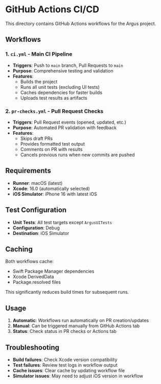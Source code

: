 # GitHub Actions CI/CD

This directory contains GitHub Actions workflows for the Argus project.

## Workflows

### 1. `ci.yml` - Main CI Pipeline
- **Triggers**: Push to `main` branch, Pull Requests to `main`
- **Purpose**: Comprehensive testing and validation
- **Features**:
  - Builds the project
  - Runs all unit tests (excluding UI tests)
  - Caches dependencies for faster builds
  - Uploads test results as artifacts

### 2. `pr-checks.yml` - Pull Request Checks
- **Triggers**: Pull Request events (opened, updated, etc.)
- **Purpose**: Automated PR validation with feedback
- **Features**:
  - Skips draft PRs
  - Provides formatted test output
  - Comments on PR with results
  - Cancels previous runs when new commits are pushed

## Requirements

- **Runner**: macOS (latest)
- **Xcode**: 16.0 (automatically selected)
- **iOS Simulator**: iPhone 16 with latest iOS

## Test Configuration

- **Unit Tests**: All test targets except `ArgusUITests`
- **Configuration**: Debug
- **Destination**: iOS Simulator

## Caching

Both workflows cache:
- Swift Package Manager dependencies
- Xcode DerivedData
- Package.resolved files

This significantly reduces build times for subsequent runs.

## Usage

1. **Automatic**: Workflows run automatically on PR creation/updates
2. **Manual**: Can be triggered manually from GitHub Actions tab
3. **Status**: Check status in PR checks or Actions tab

## Troubleshooting

- **Build failures**: Check Xcode version compatibility
- **Test failures**: Review test logs in workflow output
- **Cache issues**: Clear cache by updating workflow file
- **Simulator issues**: May need to adjust iOS version in workflow